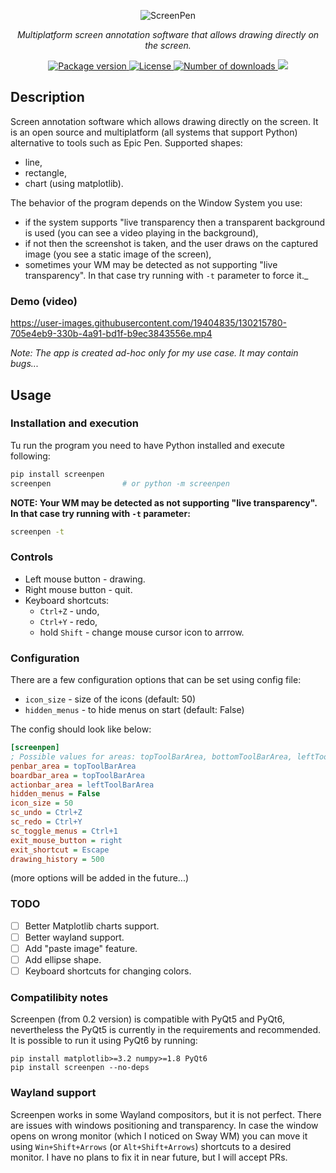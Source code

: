 <p align="center">
    <img src="https://github.com/rsusik/screenpen/raw/master/screenpen.png" alt="ScreenPen" />
</p>
<p align="center">
    <em>Multiplatform screen annotation software that allows drawing directly on the screen.</em>
</p>
<p align="center">
<a href="https://pypi.org/project/screenpen" target="_blank">
    <img src="https://img.shields.io/pypi/v/screenpen?color=%2334D058&label=pypi%20package" alt="Package version">
</a>
<a href="https://github.com/rsusik/screenpen/blob/master/LICENSE" target="_blank">
    <img src="https://img.shields.io/github/license/rsusik/screenpen" alt="License">
</a>
<a href="https://pepy.tech/project/screenpen" target="_blank">
    <img src="https://static.pepy.tech/personalized-badge/screenpen?period=total&units=international_system&left_color=grey&right_color=brightgreen&left_text=Downloads" alt="Number of downloads">
</a>
<a href="https://pepy.tech/project/screenpen" target="_blank">
    <img src="https://static.pepy.tech/personalized-badge/screenpen?period=month&units=international_system&left_color=grey&right_color=brightgreen&left_text=Downloads/month">
</a>
</p>


## Description

Screen annotation software which allows drawing directly on the screen. 
It is an open source and multiplatform 
(all systems that support Python) 
alternative to tools such as Epic Pen. 
Supported shapes:
* line,
* rectangle,
* chart (using matplotlib).

The behavior of the program depends on the Window System you use:
* if the system supports "live transparency then a transparent background is used (you can see a video playing in the background),
* if not then the screenshot is taken, and the user draws on the captured image (you see a static image of the screen),
* sometimes your WM may be detected as not supporting "live transparency". In that case try running with `-t` parameter to force it._


### Demo (video)

https://user-images.githubusercontent.com/19404835/130215780-705e4eb9-330b-4a91-bd1f-b9ec3843556e.mp4


*Note: The app is created ad-hoc only for my use case. It may contain bugs...*


## Usage

### Installation and execution

Tu run the program you need to have Python installed and execute following:

```bash
pip install screenpen
screenpen                # or python -m screenpen
```

**NOTE: Your WM may be detected as not supporting "live transparency". In that case try running with `-t` parameter:**

```bash
screenpen -t
```

### Controls
* Left mouse button - drawing.
* Right mouse button - quit.
* Keyboard shortcuts:
    * `Ctrl+Z` - undo,
    * `Ctrl+Y` - redo,
    * hold `Shift` - change mouse cursor icon to arrrow.


### Configuration
There are a few configuration options that can be set using config file:
* `icon_size` - size of the icons (default: 50)
* `hidden_menus` - to hide menus on start (default: False)

The config should look like below:
```ini
[screenpen]
; Possible values for areas: topToolBarArea, bottomToolBarArea, leftToolBarArea, rightToolBarArea
penbar_area = topToolBarArea
boardbar_area = topToolBarArea
actionbar_area = leftToolBarArea
hidden_menus = False
icon_size = 50
sc_undo = Ctrl+Z
sc_redo = Ctrl+Y
sc_toggle_menus = Ctrl+1
exit_mouse_button = right
exit_shortcut = Escape
drawing_history = 500
```
(more options will be added in the future...)

### TODO

- [ ] Better Matplotlib charts support.
- [ ] Better wayland support.
- [ ] Add "paste image" feature.
- [ ] Add ellipse shape.
- [ ] Keyboard shortcuts for changing colors.

### Compatilibity notes

Screenpen (from 0.2 version) is compatible with PyQt5 and PyQt6, nevertheless the PyQt5 is currently in the requirements and recommended.
It is possible to run it using PyQt6 by running:
```
pip install matplotlib>=3.2 numpy>=1.8 PyQt6
pip install screenpen --no-deps
```

### Wayland support

Screenpen works in some Wayland compositors, but it is not perfect.
There are issues with windows positioning and transparency.
In case the window opens on wrong monitor (which I noticed on Sway WM) you can move it using `Win+Shift+Arrows` (or `Alt+Shift+Arrows`) shortcuts to a desired monitor.
I have no plans to fix it in near future, but I will accept PRs.
